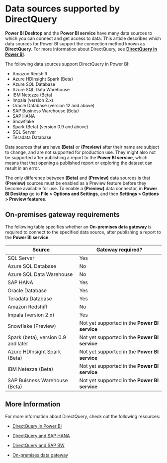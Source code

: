 ﻿<properties
   pageTitle="Data sources supported by DirectQuery"
   description="Get a list of which data sources can use DirectQuery."
   services="powerbi"
   documentationCenter=""
   authors="davidiseminger"
   manager="erikre"
   backup=""
   editor=""
   tags=""
   qualityFocus="no"
   qualityDate=""/>

<tags
   ms.service="powerbi"
   ms.devlang="NA"
   ms.topic="article"
   ms.tgt_pltfrm="NA"
   ms.workload="powerbi"
   ms.date="07/06/2017"
   ms.author="davidi"/>

# Data sources supported by DirectQuery

**Power BI Desktop** and the **Power BI service** have many data sources to which you can connect and get access to data. This article describes which data sources for Power BI support the connection method known as **DirectQuery**. For more information about DirectQuery, see [**DirectQuery in Power BI**](powerbi-desktop-directquery-about.md).

The following data sources support DirectQuery in Power BI:

-   Amazon Redshift
-   Azure HDInsight Spark (Beta)
-   Azure SQL Database
-   Azure SQL Data Warehouse
-   IBM Netezza (Beta)
-   Impala (version 2.x)
-   Oracle Database (version 12 and above)
-   SAP Business Warehouse (Beta)
-   SAP HANA
-   Snowflake
-   Spark (Beta)  (version 0.9 and above)
-   SQL Server
-   Teradata Database

Data sources that are have **(Beta)** or **(Preview)** after their name are subject to change, and are not supported for production use. They might also not be supported after publishing a report to the **Power BI service**, which means that  that opening a published report or exploring the dataset can result in an error.

The only difference between **(Beta)** and **(Preview)** data sources is that **(Preview)** sources must be enabled as a Preview feature before they become available for use. To enable a **(Preview)** data connector, in **Power BI Desktop** go to **File > Options and Settings**, and then **Settings > Options > Preview features**.


## On-premises gateway requirements

The following table specifies whether an **On-premises data gateway** is required to connect to the specified data source, after publishing a report to the **Power BI service**.

|Source |Gateway required?|
|---|---|
|SQL Server|Yes|
|Azure SQL Database|No|
|Azure SQL Data Warehouse|No|
|SAP HANA|Yes|
|Oracle Database|Yes|
|Teradata Database|Yes|
|Amazon Redshift|No|
|Impala (version 2.x)|Yes|
|Snowflake (Preview)|Not yet supported in the **Power BI service**|
|Spark (beta), version 0.9 and later|Not yet supported in the **Power BI service**|
|Azure HDInsight Spark (Beta)|Not yet supported in the **Power BI service**|
|IBM Netezza (Beta)|Not yet supported in the **Power BI service**|
|SAP Buisness Warehouse (Beta)|Not yet supported in the **Power BI service**|


## More Information

For more information about DirectQuery, check out the following resources:

-   [DirectQuery in Power BI](powerbi-desktop-directquery-about.md)

-   [DirectQuery and SAP HANA](powerbi-desktop-directquery-sap-hana.md)

-   [DirectQuery and SAP BW](powerbi-desktop-directquery-sap-bw.md)

-   [On-premises data gateway](powerbi-gateway-onprem.md)
